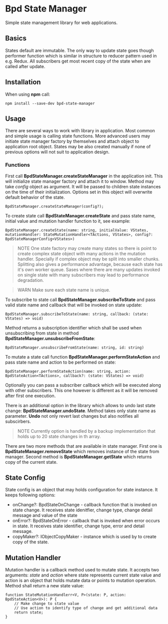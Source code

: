 # Bpd State Manager
Simple state management library for web applications.

## Basics
States default are immutable. The only way to update state goes though performer function which is similar in structure to reducer pattern used in e.g. Redux.
All subscribers get most recent copy of the state when are called after update.

## Installation
When using **npm** call:
```
npm install --save-dev bpd-state-manager
```

## Usage
There are several ways to work with library in application.
Most common and simple usage is calling state functions. More advanced users may initiate state manager factory by themselves and attach object to application root object. States may be also created manually if none of previous options will not suit to application design.

### Functions
First call **BpdStateManager.createStateManager** in the application init. This will initialize state manager factory and attach it to window.
Method may take *config* object as argument. It will be passed to children state instances on the time of their initialization. Options set in this object will overwrite default behavior of the state.
```
BpdStateManager.createStateManager(config?);
```
To create state call  **BpdStateManager.createState** and pass state name, initial value and mutation handler function to it, see example:
```
BpdStateManager.createState(name: string, initialValue: VStates, mutationHandler: StateMutationHandler<TActions, VStates>, config?: BpdStateManagerConfig<VStates>)
```

>NOTE
>One state factory may create many states so there is point to create complex state object with many actions in the mutation handler. Specially if complex object may be split into smaller chunks. Splitting also gives a performance advantage, because each state has it's own worker queue.  Sases where there are many updates invoked on single state with many subscribers may lead to performance degradation.

>WARN
>Make sure each state name is unique.

To subscribe to state call **BpdStateManager.subscribeToState** and pass valid state name and callback that will be invoked on state update:
```
BpdStateManager.subscribeToState(name: string, callback: (state: VStates) => void)
```

Method returns a subscription identifier which shall be used when unsubscribing from state in method **BpdStateManager.unsubscribeFromState**:
```
BpdStateManager.unsubscribeFromState(name: string, id: string)
```

To mutate a state call function **BpdStateManager.performStateAction** and pass state name and action to be performed on state:
```
BpdStateManager.performStateAction(name: string, action: BpdStateAction<TActions>, callback?: (state: VStates) => void)
```

Optionally you can pass a subscriber callback which will be executed along with other subscribers. This one however is different as it will be removed after first one execution.

There is an additional option in the library which allows to undo last state change: **BpdStateManager.undoState**. Method takes only state name as parameter. **Undo** not only revert last changes but also notifies all subscirbers.

>NOTE 
>Currently option is handled by a backup implementation that holds up to 20 state changes in th array.

There are two more methods that are available in state manager. First one is **BpdStateManager.removeState** which removes instance of the state from manager. Second method is **BpdStateManager.getState** which returns copy of the current state.


## State Config
State config is an object that may holds configuration for state instance. It keeps following options:

* onChange?: BpdStateOnChange<V> - callback function that is invoked on state change. It receives state idenitfier, change type, change detail message and value of the state
* onError?: BpdStateOnError - callback that is invoked when error occurs in state. It receives state identifier, change type, error and detail message.
* copyMaker?: IObjectCopyMaker<V> - instance which is used by to create copy of the state.

## Mutation Handler
Mutation handler is a callback method used to mutate state. It accepts two arguments: *state* and *action* where state represents current state value and action is an object that holds mutate data or points to mutation operation. Method shall return a new state value:

```
function StateMutationHandlerr<V, P>(state: P, action: BpdStateAction<V>): P {
    // Make change to state value
    // Use action to identify type of change and get additional data
    return state;
}

```